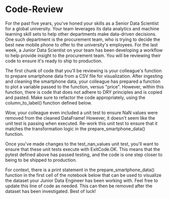 # Code-Review

For the past five years, you've honed your skills as a Senior Data Scientist for a global university. Your team leverages its data analytics and machine learning skill sets to help other departments make data-driven decisions. One such department is the procurement team, who is trying to decide the best new mobile phone to offer to the university's employees. For the last week, a Junior Data Scientist on your team has been developing a workflow to help provide insight to the procurement team. You will be reviewing their code to ensure it's ready to ship to production.

The first chunk of code that you'll be reviewing is your colleague's function to prepare smartphone data from a CSV file for visualization. After ingesting and cleaning the smartphone data, your colleague has prepared a function to plot a variable passed to the function, versus "price". However, within this function, there is code that does not adhere to DRY principles and is copied and pasted. Make sure to refactor the code appropriately, using the column_to_label() function defined below.

Wow, your colleague even included a unit test to ensure NaN values were removed from the cleaned DataFrame! However, it doesn't seem like the unit test is passing when executed. Re-work this unit test to ensure that it matches the transformation logic in the prepare_smartphone_data() function.

Once you've made changes to the test_nan_values unit test, you'll want to ensure that these unit tests execute with ExitCode.OK. This means that the pytest defined above has passed testing, and the code is one step closer to being to be shipped to production.

For context, there is a print statement in the prepare_smartphone_data() function in the first cell of the notebook below that can be used to visualize the dataset your Junior Data Engineer has been working with. Feel free to update this line of code as needed. This can then be removed after the dataset has been investigated. Best of luck!
